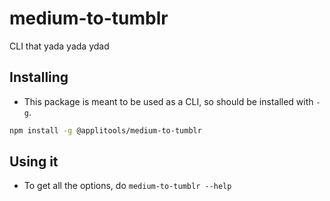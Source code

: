 # medium-to-tumblr

CLI that yada yada ydad

## Installing

* This package is meant to be used as a CLI, so should be installed with `-g`.

```sh
npm install -g @applitools/medium-to-tumblr
```

## Using it

* To get all the options, do `medium-to-tumblr --help`
